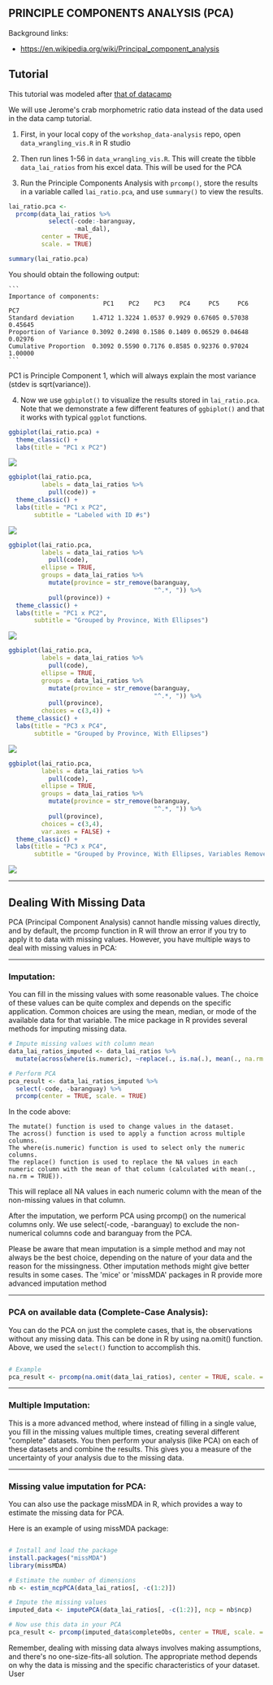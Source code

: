 ## PRINCIPLE COMPONENTS ANALYSIS (PCA)

Background links:

* https://en.wikipedia.org/wiki/Principal_component_analysis


## Tutorial

This tutorial was modeled after [that of datacamp](https://www.datacamp.com/tutorial/pca-analysis-r#!)

We will use Jerome's crab morphometric ratio data instead of the data used in the data camp tutorial.

1. First, in your local copy of the `workshop_data-analysis` repo, open `data_wrangling_vis.R` in R studio

2. Then run lines 1-56 in `data_wrangling_vis.R`.  This will create the tibble `data_lai_ratios` from his excel data.  This will be used for the PCA

3. Run the Principle Components Analysis with `prcomp()`, store the results in a variable called `lai_ratio.pca`, and use `summary()` to view the results.

```r
lai_ratio.pca <- 
  prcomp(data_lai_ratios %>%
           select(-code:-baranguay,
                  -mal_dal), 
         center = TRUE,
         scale. = TRUE)

summary(lai_ratio.pca)
```

You should obtain the following output:

	```
	Importance of components:
							  PC1    PC2    PC3    PC4     PC5     PC6     PC7
	Standard deviation     1.4712 1.3224 1.0537 0.9929 0.67605 0.57038 0.45645
	Proportion of Variance 0.3092 0.2498 0.1586 0.1409 0.06529 0.04648 0.02976
	Cumulative Proportion  0.3092 0.5590 0.7176 0.8585 0.92376 0.97024 1.00000
	```

PC1 is Principle Component 1, which will always explain the most variance (stdev is sqrt(variance)).

4. Now we use `ggbiplot()` to visualize the results stored in `lai_ratio.pca`.  Note that we demonstrate a few different features of `ggbiplot()` and that it works with typical `ggplot` functions.

```r
ggbiplot(lai_ratio.pca) +
  theme_classic() +
  labs(title = "PC1 x PC2")
```

![](Rplot01.png)

```r
ggbiplot(lai_ratio.pca,
         labels = data_lai_ratios %>%
           pull(code)) +
  theme_classic() +
  labs(title = "PC1 x PC2",
       subtitle = "Labeled with ID #s")
```

![](Rplot02.png)

```r
ggbiplot(lai_ratio.pca,
         labels = data_lai_ratios %>%
           pull(code),
         ellipse = TRUE,
         groups = data_lai_ratios %>%
           mutate(province = str_remove(baranguay,
                                        "^.*, ")) %>%
           pull(province)) +
  theme_classic() +
  labs(title = "PC1 x PC2",
       subtitle = "Grouped by Province, With Ellipses")
```

![](Rplot03.png)

```r
ggbiplot(lai_ratio.pca,
         labels = data_lai_ratios %>%
           pull(code),
         ellipse = TRUE,
         groups = data_lai_ratios %>%
           mutate(province = str_remove(baranguay,
                                        "^.*, ")) %>%
           pull(province),
         choices = c(3,4)) +
  theme_classic() +
  labs(title = "PC3 x PC4",
       subtitle = "Grouped by Province, With Ellipses")
```

![](Rplot04.png)

```r
ggbiplot(lai_ratio.pca,
         labels = data_lai_ratios %>%
           pull(code),
         ellipse = TRUE,
         groups = data_lai_ratios %>%
           mutate(province = str_remove(baranguay,
                                        "^.*, ")) %>%
           pull(province),
         choices = c(3,4),
         var.axes = FALSE) +
  theme_classic() +
  labs(title = "PC3 x PC4",
       subtitle = "Grouped by Province, With Ellipses, Variables Removed")
```

![](Rplot05.png)

---

## Dealing With Missing Data

PCA (Principal Component Analysis) cannot handle missing values directly, and by default, the prcomp function in R will throw an error if you try to apply it to data with missing values. However, you have multiple ways to deal with missing values in PCA:

---

### Imputation: 

You can fill in the missing values with some reasonable values. The choice of these values can be quite complex and depends on the specific application. Common choices are using the mean, median, or mode of the available data for that variable. The mice package in R provides several methods for imputing missing data.

```r
# Impute missing values with column mean
data_lai_ratios_imputed <- data_lai_ratios %>%
  mutate(across(where(is.numeric), ~replace(., is.na(.), mean(., na.rm = TRUE))))

# Perform PCA
pca_result <- data_lai_ratios_imputed %>%
  select(-code, -baranguay) %>%
  prcomp(center = TRUE, scale. = TRUE)

```

In the code above:

    The mutate() function is used to change values in the dataset.
    The across() function is used to apply a function across multiple columns.
    The where(is.numeric) function is used to select only the numeric columns.
    The replace() function is used to replace the NA values in each numeric column with the mean of that column (calculated with mean(., na.rm = TRUE)).

This will replace all NA values in each numeric column with the mean of the non-missing values in that column.

After the imputation, we perform PCA using prcomp() on the numerical columns only. We use select(-code, -baranguay) to exclude the non-numerical columns code and baranguay from the PCA.

Please be aware that mean imputation is a simple method and may not always be the best choice, depending on the nature of your data and the reason for the missingness. Other imputation methods might give better results in some cases. The 'mice' or 'missMDA' packages in R provide more advanced imputation method

---

### PCA on available data (Complete-Case Analysis): 
You can do the PCA on just the complete cases, that is, the observations without any missing data. This can be done in R by using na.omit() function.  Above, we used the `select()` function to accomplish this.

```R

# Example
pca_result <- prcomp(na.omit(data_lai_ratios), center = TRUE, scale. = TRUE)
```

---

### Multiple Imputation: 

This is a more advanced method, where instead of filling in a single value, you fill in the missing values multiple times, creating several different "complete" datasets. You then perform your analysis (like PCA) on each of these datasets and combine the results. This gives you a measure of the uncertainty of your analysis due to the missing data.

---

### Missing value imputation for PCA: 

You can also use the package missMDA in R, which provides a way to estimate the missing data for PCA.

Here is an example of using missMDA package:

```R

# Install and load the package
install.packages("missMDA")
library(missMDA)

# Estimate the number of dimensions
nb <- estim_ncpPCA(data_lai_ratios[, -c(1:2)])

# Impute the missing values
imputed_data <- imputePCA(data_lai_ratios[, -c(1:2)], ncp = nb$ncp)

# Now use this data in your PCA
pca_result <- prcomp(imputed_data$completeObs, center = TRUE, scale. = TRUE)
```

Remember, dealing with missing data always involves making assumptions, and there's no one-size-fits-all solution. The appropriate method depends on why the data is missing and the specific characteristics of your dataset.
User
